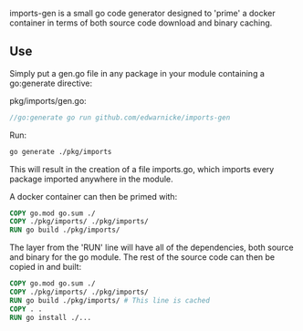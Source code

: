 imports-gen is a small go code generator designed to 'prime' a docker container in terms of both
source code download and binary caching.

## Use

Simply put a gen.go file in any package in your module containing a go:generate directive:

pkg/imports/gen.go:
```go
//go:generate go run github.com/edwarnicke/imports-gen
```

Run:

```bash
go generate ./pkg/imports
```

This will result in the creation of a file imports.go, which imports every package imported anywhere in the module.

A docker container can then be primed with:

```dockerfile
COPY go.mod go.sum ./
COPY ./pkg/imports/ ./pkg/imports/
RUN go build ./pkg/imports/
```

The layer from the 'RUN' line will have all of the dependencies, both source and binary
for the go module.  The rest of the source code can then be copied in and built:

```dockerfile
COPY go.mod go.sum ./
COPY ./pkg/imports/ ./pkg/imports/
RUN go build ./pkg/imports/ # This line is cached
COPY . .
RUN go install ./...
```
